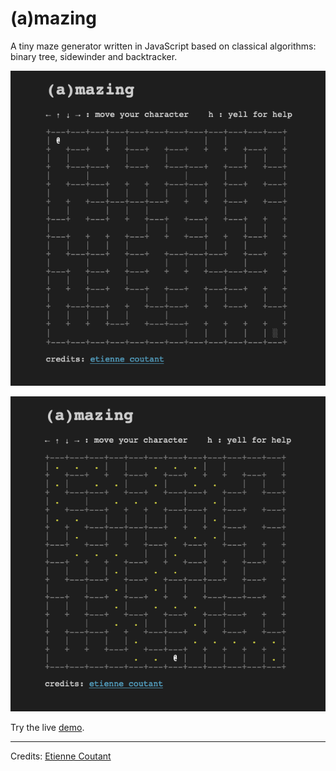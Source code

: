 # (a)mazing

A tiny maze generator written in JavaScript based on classical algorithms: binary tree, sidewinder and backtracker.

![screenshot #1](screenshots/amazing1.png)

![screenshot #2](screenshots/amazing2.png)

Try the live [demo](https://oliviernocent.github.io/a-mazing/).

---

Credits: [Etienne Coutant](https://iut-info.univ-reims.fr/users/coutant/Creation_Resolution_Labyrinthe_Sujet.html)
